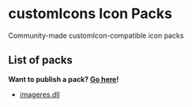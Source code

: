 # customIcons Icon Packs
Community-made customIcon-compatible icon packs

## List of packs
**Want to publish a pack? [Go here](/packs)!**

* [imageres.dll](/packs/imageres.dll.cIPack)